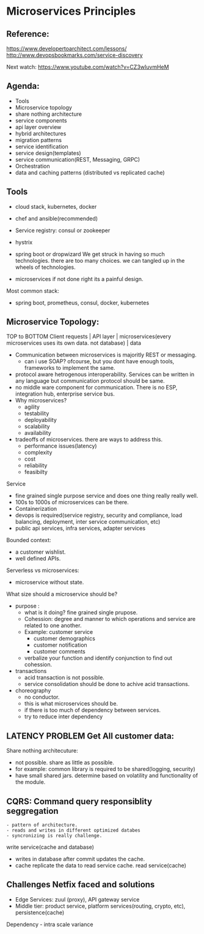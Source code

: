 # Microservices Principles
## Reference:
https://www.developertoarchitect.com/lessons/
http://www.devopsbookmarks.com/service-discovery

Next watch: https://www.youtube.com/watch?v=CZ3wIuvmHeM
## Agenda:
- Tools
- Microservice topology
- share nothing architecture
- service components
- api layer overview
- hybrid architectures
- migration patterns
- service identification
- service design(templates)
- service communication(REST, Messaging, GRPC)
- Orchestration
- data and caching patterns (distributed vs replicated cache)

## Tools
- cloud stack, kubernetes, docker
- chef and ansible(recommended)
- Service registry: consul or zookeeper
- hystrix
- spring boot or dropwizard
We get struck in having so much technologies. there are too many choices. we can tangled up in the wheels of technologies.

- microservices if not done right its a painful design.

Most common stack:
- spring boot, prometheus, consul, docker, kubernetes


## Microservice Topology:
TOP to BOTTOM
Client requests
|
API layer
|
microservices(every microservices uses its own data. not database)
|
data

- Communication between microservices is majoritly REST or messaging.
    - can i use SOAP? ofcourse, but you dont have enough tools, frameworks to implement the same.
- protocol aware hetrogenous interoperability. Services can be written in any language but communication protocol should be same.
- no middle ware component for communication. There is no ESP, integration hub, enterprise service bus.
- Why microservices?
    - agility
    - testability
    - deployability
    - scalability
    - availability
- tradeoffs of microservices. there are ways to address this.
    - performance issues(latency)
    - complexity
    - cost
    - reliability
    - feasibilty

Service
- fine grained single purpose service and does one thing really really well.
- 100s to 1000s of microservices can be there.
- Containerization
- devops is required(service registry, security and compliance, load balancing, deployment, inter service communication, etc)
- public api services, infra services, adapter services

Bounded context:
- a customer wishlist. 
- well defined APIs. 

Serverless vs microservices:
- microservice without state.

What size should a microservice should be?
- purpose : 
    - what is it doing? fine grained single prupose.
    - Cohession: degree and manner to which operations and service are related to one another.
    - Example: customer service
        - customer demographics
        - customer notification
        - customer comments
    - verbalize your function and identify conjunction to find out cohession.
- transactions
    - acid transaction is not possible.
    - service consolidation should be done to achive acid transactions.
- choreography
    - no conductor. 
    - this is what microservices should be.
    - if there is too much of dependency between services. 
    - try to reduce inter dependency

LATENCY PROBLEM Get All customer data:
- 

Share nothing architecuture:
- not possible. share as little as possible.
- for example: common library is required to be shared(logging, security)
- have small shared jars. determine based on volatility and functionality of the module.

## CQRS: Command query responsiblity seggregation
    - pattern of architecture.
    - reads and writes in different optimized databes
    - syncronizing is really challenge.

write service(cache and database)
- writes in database after commit updates the cache.
- cache replicate the data to read service cache.
read service(cache)


## Challenges Netfix faced and solutions
- Edge Services: zuul (proxy), API gateway service
- Middle tier: product service, platform services(routing, crypto, etc), persistence(cache)

Dependency
    - intra
scale
variance

